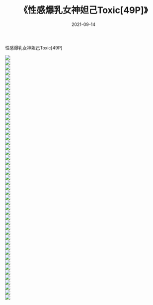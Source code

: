 ﻿---
layout: post
title:  《性感爆乳女神妲己Toxic[49P]》
date:   2021-09-14
img: http://img.660000.xyz/Sharelink/性感/2021/性感爆乳女神妲己Toxic[49P]/000.jpg
categories: [美女, 清纯, 唯美]
---

性感爆乳女神妲己Toxic[49P]

  ![](http://img.660000.xyz/Sharelink/性感/2021/性感爆乳女神妲己Toxic[49P]/001.jpg) <br> ![](http://img.660000.xyz/Sharelink/性感/2021/性感爆乳女神妲己Toxic[49P]/002.jpg) <br> ![](http://img.660000.xyz/Sharelink/性感/2021/性感爆乳女神妲己Toxic[49P]/003.jpg) <br> ![](http://img.660000.xyz/Sharelink/性感/2021/性感爆乳女神妲己Toxic[49P]/004.jpg) <br> ![](http://img.660000.xyz/Sharelink/性感/2021/性感爆乳女神妲己Toxic[49P]/005.jpg) <br> ![](http://img.660000.xyz/Sharelink/性感/2021/性感爆乳女神妲己Toxic[49P]/006.jpg) <br> ![](http://img.660000.xyz/Sharelink/性感/2021/性感爆乳女神妲己Toxic[49P]/007.jpg) <br> ![](http://img.660000.xyz/Sharelink/性感/2021/性感爆乳女神妲己Toxic[49P]/008.jpg) <br> ![](http://img.660000.xyz/Sharelink/性感/2021/性感爆乳女神妲己Toxic[49P]/009.jpg) <br> ![](http://img.660000.xyz/Sharelink/性感/2021/性感爆乳女神妲己Toxic[49P]/010.jpg) <br> ![](http://img.660000.xyz/Sharelink/性感/2021/性感爆乳女神妲己Toxic[49P]/011.jpg) <br> ![](http://img.660000.xyz/Sharelink/性感/2021/性感爆乳女神妲己Toxic[49P]/012.jpg) <br> ![](http://img.660000.xyz/Sharelink/性感/2021/性感爆乳女神妲己Toxic[49P]/013.jpg) <br> ![](http://img.660000.xyz/Sharelink/性感/2021/性感爆乳女神妲己Toxic[49P]/014.jpg) <br> ![](http://img.660000.xyz/Sharelink/性感/2021/性感爆乳女神妲己Toxic[49P]/015.jpg) <br> ![](http://img.660000.xyz/Sharelink/性感/2021/性感爆乳女神妲己Toxic[49P]/016.jpg) <br> ![](http://img.660000.xyz/Sharelink/性感/2021/性感爆乳女神妲己Toxic[49P]/017.jpg) <br> ![](http://img.660000.xyz/Sharelink/性感/2021/性感爆乳女神妲己Toxic[49P]/018.jpg) <br> ![](http://img.660000.xyz/Sharelink/性感/2021/性感爆乳女神妲己Toxic[49P]/019.jpg) <br> ![](http://img.660000.xyz/Sharelink/性感/2021/性感爆乳女神妲己Toxic[49P]/020.jpg) <br> ![](http://img.660000.xyz/Sharelink/性感/2021/性感爆乳女神妲己Toxic[49P]/021.jpg) <br> ![](http://img.660000.xyz/Sharelink/性感/2021/性感爆乳女神妲己Toxic[49P]/022.jpg) <br> ![](http://img.660000.xyz/Sharelink/性感/2021/性感爆乳女神妲己Toxic[49P]/023.jpg) <br> ![](http://img.660000.xyz/Sharelink/性感/2021/性感爆乳女神妲己Toxic[49P]/024.jpg) <br> ![](http://img.660000.xyz/Sharelink/性感/2021/性感爆乳女神妲己Toxic[49P]/025.jpg) <br> ![](http://img.660000.xyz/Sharelink/性感/2021/性感爆乳女神妲己Toxic[49P]/026.jpg) <br> ![](http://img.660000.xyz/Sharelink/性感/2021/性感爆乳女神妲己Toxic[49P]/027.jpg) <br> ![](http://img.660000.xyz/Sharelink/性感/2021/性感爆乳女神妲己Toxic[49P]/028.jpg) <br> ![](http://img.660000.xyz/Sharelink/性感/2021/性感爆乳女神妲己Toxic[49P]/029.jpg) <br> ![](http://img.660000.xyz/Sharelink/性感/2021/性感爆乳女神妲己Toxic[49P]/030.jpg) <br> ![](http://img.660000.xyz/Sharelink/性感/2021/性感爆乳女神妲己Toxic[49P]/031.jpg) <br> ![](http://img.660000.xyz/Sharelink/性感/2021/性感爆乳女神妲己Toxic[49P]/032.jpg) <br> ![](http://img.660000.xyz/Sharelink/性感/2021/性感爆乳女神妲己Toxic[49P]/033.jpg) <br> ![](http://img.660000.xyz/Sharelink/性感/2021/性感爆乳女神妲己Toxic[49P]/034.jpg) <br> ![](http://img.660000.xyz/Sharelink/性感/2021/性感爆乳女神妲己Toxic[49P]/035.jpg) <br> ![](http://img.660000.xyz/Sharelink/性感/2021/性感爆乳女神妲己Toxic[49P]/036.jpg) <br> ![](http://img.660000.xyz/Sharelink/性感/2021/性感爆乳女神妲己Toxic[49P]/037.jpg) <br> ![](http://img.660000.xyz/Sharelink/性感/2021/性感爆乳女神妲己Toxic[49P]/038.jpg) <br> ![](http://img.660000.xyz/Sharelink/性感/2021/性感爆乳女神妲己Toxic[49P]/039.jpg) <br> ![](http://img.660000.xyz/Sharelink/性感/2021/性感爆乳女神妲己Toxic[49P]/040.jpg) <br> ![](http://img.660000.xyz/Sharelink/性感/2021/性感爆乳女神妲己Toxic[49P]/041.jpg) <br> ![](http://img.660000.xyz/Sharelink/性感/2021/性感爆乳女神妲己Toxic[49P]/042.jpg) <br> ![](http://img.660000.xyz/Sharelink/性感/2021/性感爆乳女神妲己Toxic[49P]/043.jpg) <br> ![](http://img.660000.xyz/Sharelink/性感/2021/性感爆乳女神妲己Toxic[49P]/044.jpg) <br> ![](http://img.660000.xyz/Sharelink/性感/2021/性感爆乳女神妲己Toxic[49P]/045.jpg) <br> ![](http://img.660000.xyz/Sharelink/性感/2021/性感爆乳女神妲己Toxic[49P]/046.jpg) <br> ![](http://img.660000.xyz/Sharelink/性感/2021/性感爆乳女神妲己Toxic[49P]/047.jpg) <br> ![](http://img.660000.xyz/Sharelink/性感/2021/性感爆乳女神妲己Toxic[49P]/048.jpg) <br> ![](http://img.660000.xyz/Sharelink/性感/2021/性感爆乳女神妲己Toxic[49P]/049.jpg) <br>
